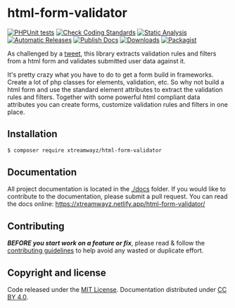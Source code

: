 # html-form-validator

[![PHPUnit tests](https://github.com/xtreamwayz/html-form-validator/workflows/PHPUnit%20tests/badge.svg)](https://github.com/xtreamwayz/html-form-validator/actions)
[![Check Coding Standards](https://github.com/xtreamwayz/html-form-validator/workflows/Check%20Coding%20Standards/badge.svg)](https://github.com/xtreamwayz/html-form-validator/actions)
[![Static Analysis](https://github.com/xtreamwayz/html-form-validator/workflows/Static%20Analysis/badge.svg)](https://github.com/xtreamwayz/html-form-validator/actions)
[![Automatic Releases](https://github.com/xtreamwayz/html-form-validator/workflows/Automatic%20Releases/badge.svg)](https://github.com/xtreamwayz/html-form-validator/actions)
[![Publish Docs](https://github.com/xtreamwayz/html-form-validator/workflows/Publish%20Docs/badge.svg)](https://github.com/xtreamwayz/html-form-validator/actions)
[![Downloads](https://img.shields.io/packagist/dt/xtreamwayz/html-form-validator.svg)](https://packagist.org/packages/xtreamwayz/html-form-validator)
[![Packagist](https://img.shields.io/packagist/v/xtreamwayz/html-form-validator.svg)](https://packagist.org/packages/xtreamwayz/html-form-validator)

As challenged by a [tweet](https://twitter.com/Ocramius/status/680817040429592576), this library extracts validation
rules and filters from a html form and validates submitted user data against it.

It's pretty crazy what you have to do to get a form build in frameworks. Create a lot of php classes for elements,
validation, etc. So why not build a html form and use the standard element attributes to extract the validation rules
and filters. Together with some powerful html compliant data attributes you can create forms, customize validation
rules and filters in one place.

## Installation

```bash
$ composer require xtreamwayz/html-form-validator
```

## Documentation

All project documentation is located in the [./docs](./docs) folder. If you would like to contribute
to the documentation, please submit a pull request. You can read the docs online:
https://xtreamwayz.netlify.app/html-form-validator/

## Contributing

**_BEFORE you start work on a feature or fix_**, please read & follow the
[contributing guidelines](https://github.com/xtreamwayz/.github/blob/master/CONTRIBUTING.md#contributing)
to help avoid any wasted or duplicate effort.

## Copyright and license

Code released under the [MIT License](https://github.com/xtreamwayz/.github/blob/master/LICENSE.md).
Documentation distributed under [CC BY 4.0](https://creativecommons.org/licenses/by/4.0/).
